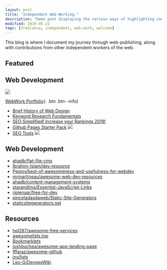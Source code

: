 ```yaml
---
layout: post
title: "Independent Web-Working."
description: "Demo post displaying the various ways of highlighting code in Markdown."
modified: 2019-05-21
tags: [freelance, independent, web-work, welcome]
---
```


<!-- Frontmatter variables-->
<!--
image:
  path: /images/abstract-10.jpg
  feature: abstract-10.jpg
  credit: dargadgetz
  creditlink: http://www.dargadgetz.com/ios-7-abstract-wallpaper-pack-for-iphone-5-and-ipod-touch-retina/
-->

This blog is where I document my journey through web-publishing, along with contributions from other independent workers of the web.

## Featured

## Web Development

![](https://i.imgur.com/iySrC4c.png)

[WebWork Portfolio](#web-development){: .btn .btn--info}

* <a href="https://www.csbtechemporium.com/web-design-history/" target="_blank">Brief History of Web Design</a>
* <a href="https://www.csbtechemporium.com/keyword-research-fundamentals/" target="_blank">Keyword Research Fundamentals</a>
* <a href="https://csbtechemporium.com/seo-simplified-2019" target="_blank">SEO Simplified! Increase your Rankings 2019!</a>
* [Github Pages Starter Pack](https://infominer.id/gh-pages-starter-pack.html)
[![](/assets/img/gh-pages-starter-pack.png)](https://infominer.id/gh-pages-starter-pack.html)
* [SEO Tools](https://infominer.id/seo-tools.html)
[![](/assets/img/100s-SEO-tools.png)](https://infominer.id/seo-tools.html)





## Web Development
* [ahadb/flat-file-cms](https://github.com/ahadb/flat-file-cms)
* [Ibrahim-Islam/dev-resource](https://github.com/Ibrahim-Islam/dev-resource)
* [Pestov/best-of-awesomeness-and-usefulness-for-webdev](https://github.com/Pestov/best-of-awesomeness-and-usefulness-for-webdev)
* [mrmartineau/awesome-web-dev-resources](https://github.com/mrmartineau/awesome-web-dev-resources)
* [ahadb/content-management-systems](https://github.com/ahadb/content-management-systems)
* [starandtina/Essential-JavaScript-Links](https://github.com/starandtina/Essential-JavaScript-Links)
* [ripienaar/free-for-dev](https://github.com/ripienaar/free-for-dev)
* [pinceladasdaweb/Static-Site-Generators](https://github.com/pinceladasdaweb/Static-Site-Generators)
* [staticsitegenerators.net](https://staticsitegenerators.net)


## Resources

* [hql287/awesome-free-services](https://github.com/hql287/awesome-free-services)
* [awesomelists.top](https://awesomelists.top)
* [Bookmarklets](http://marklets.com/FAQ.aspx)
* [joshbuchea/awesome-app-landing-page](https://github.com/joshbuchea/awesome-app-landing-page)
* [fffaraz/awesome-github](https://github.com/fffaraz/awesome-github)
* [jnv/lists](https://github.com/jnv/lists)
* [Leo-G/DevopsWiki](https://github.com/Leo-G/DevopsWiki)



